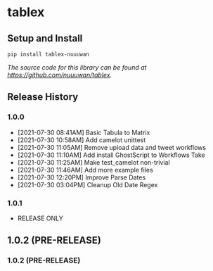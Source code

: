 # tablex

## Setup and Install

```
pip install tablex-nuuuwan
```

*The source code for this library can be found at https://github.com/nuuuwan/tablex.*


## Release History

### 1.0.0
* [2021-07-30 08:41AM] Basic Tabula to Matrix
* [2021-07-30 10:58AM] Add camelot unittest
* [2021-07-30 11:05AM] Remove upload data and tweet workflows
* [2021-07-30 11:10AM] Add install GhostScript to Workflows Take
* [2021-07-30 11:25AM] Make test_camelot non-trivial
* [2021-07-30 11:46AM] Add more example files
* [2021-07-30 12:20PM] Improve Parse Dates
* [2021-07-30 03:04PM] Cleanup Old Date Regex

### 1.0.1
* RELEASE ONLY
## 1.0.2 (PRE-RELEASE)
### 1.0.2 (PRE-RELEASE)
